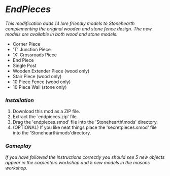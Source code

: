 # _EndPieces_

_This modification adds 14 lore friendly models to Stonehearth complementing the original wooden and stone fence design. The new models are available in both wood and stone models._
 - Corner Piece
 - 'T' Junction Piece
 - 'X' Crossroads Piece
 - End Piece
 - Single Post
 - Wooden Extender Piece (wood only)
 - Stair Piece (wood only)
 - 10 Piece Fence (wood only)
 - 10 Piece Wall (stone only)

### _Installation_

1. Download this mod as a ZIP file.
2. Extract the `endpieces.zip' file.
3. Drag the 'endpieces.smod' file into the 'Stonehearth\mods' directory.
4. (OPTIONAL) If you like neat things place the 'secretpieces.smod' file into the 'Stonehearth\mods'directory.

### _Gameplay_

_If you have followed the instructions correctly you should see 5 new objects appear in the carpenters workshop and 5 new models in the masons workshop._
